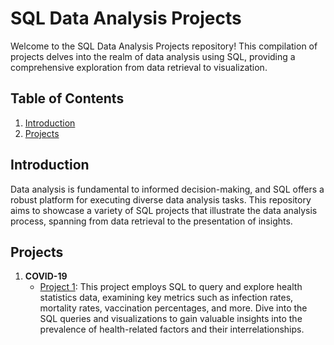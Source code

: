 # SQL Data Analysis Projects

Welcome to the SQL Data Analysis Projects repository! This compilation of projects delves into the realm of data analysis using SQL, providing a comprehensive exploration from data retrieval to visualization.

## Table of Contents

1. [Introduction](#introduction)
2. [Projects](#projects)

## Introduction

Data analysis is fundamental to informed decision-making, and SQL offers a robust platform for executing diverse data analysis tasks. This repository aims to showcase a variety of SQL projects that illustrate the data analysis process, spanning from data retrieval to the presentation of insights.

## Projects

1. **COVID-19**
   - [Project 1](https://github.com/ronaldgooh/SQL-projects/blob/main/SQL%20Data%20Exploration-%20covid19/Data%20Exploration%20-%20COVID19.sql): This project employs SQL to query and explore health statistics data, examining key metrics such as infection rates, mortality rates, vaccination percentages, and more. Dive into the SQL queries and visualizations to gain valuable insights into the prevalence of health-related factors and their interrelationships.
